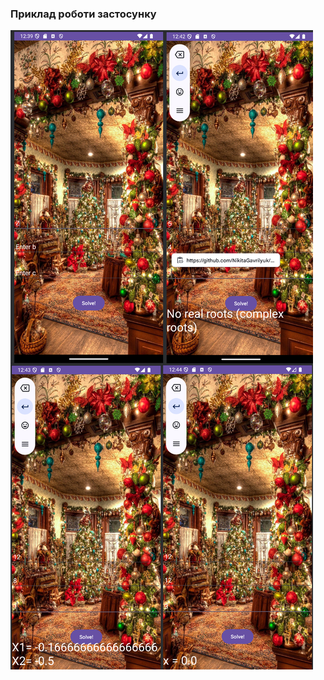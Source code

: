 ### Приклад роботи застосунку

![image](https://github.com/NikitaGavrilyuk/ChristmasQuadraticSolver/blob/master/Example.png)
